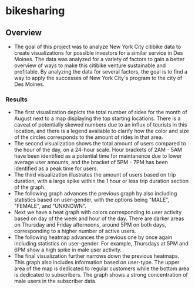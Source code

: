 # bikesharing
## Overview
* The goal of this project was to analyze New York City citibike data to create visualizations for possible investors for a similar service in Des Moines. The data was analyzed for a variety of factors to gain a better overview of ways to make this citibike venture sustainable and profitable. By analyzing the data for several factors, the goal is to find a way to apply the successes of New York City's program to the city of Des Moines.


### Results
* The first visualization depicts the total number of rides for the month of August next to a map displaying the top starting locations. There is a caveat of potentially skewed numbers due to an influx of tourists in this location, and there is a legend available to clarify how the color and size of the circles corresponds to the amount of rides in that area.
* The second visualization shows the total amount of users compared to the hour of the day, on a 24-hour scale. Hour brackets of 2AM - 5AM have been identified as a potential time for maintanence due to lower average user amounts, and the bracket of 5PM - 7PM has been identified as a peak time for users.
* The third visualization illustrates the amount of users based on trip duration, with a large spike within the 1 hour or less trip duration section of the graph.
* The following graph advances the previous graph by also including statistics based on user-gender, with the options being "MALE", "FEMALE", and "UNKNOWN".
* Next we have a heat graph with colors corresponding to user activity based on day of the week and hour of the day. There are darker areas on Thursday and Friday afternoons, around 5PM on both days, corresponding to a higher number of active users.
* The following heatmap advances the previous one by once again including statistics on user-gender. For example, Thursdays at 5PM and 6PM show a high spike in male user activity.
* The final visualization further narrows down the previous heatmaps. This graph also includes information based on user-type. The upper area of the map is dedicated to regular customers while the bottom area is dedicated to subscribers. The graph shows a strong concentration of male users in the subscriber data. 
